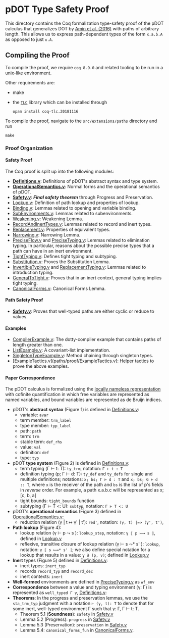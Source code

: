 pDOT Type Safety Proof
======================

This directory contains the Coq formalization type-safety proof of
the pDOT calculus that generalizes DOT by
[Amin et al. (2016)](https://infoscience.epfl.ch/record/215280)
with paths of arbitrary length. This allows
us to express path-dependent types of the form `x.a.b.A` as opposed to
just `x.A`.

## Compiling the Proof

To compile the proof, we require `coq 8.9.0` and related tooling to be
run in a unix-like environment.

Other requirements are:
  * make
  * the [`TLC`](https://gitlab.inria.fr/charguer/tlc) library which can
  be installed through

    ```
    opam install coq-tlc.20181116
    ```

To compile the proof, navigate to the `src/extensions/paths` directory
and run

    make

### Proof Organization

#### Safety Proof
The Coq proof is split up into the following modules:
  * **[Definitions.v](paths/proof/Definitions.v)**: Definitions of pDOT's
    abstract syntax and type system.
  * **[OperationalSemantics.v](paths/proof/OperationalSemantics.v)**:
    Normal forms and the operational semantics of pDOT.
  * **[Safety.v](paths/proof/Safety.v)**: ***Final safety theorem***
    through Progress and Preservation.
  * [Lookup.v](paths/proof/Lookup.v): Definition of path lookup and
    properties of lookup.
  * [Binding.v](paths/proof/Binding.v): Lemmas related to opening and
    variable binding.
  * [SubEnvironments.v](paths/proof/SubEnvironments.v): Lemmas related to
    subenvironments.
  * [Weakening.v](paths/proof/Weakening.v): Weakening Lemma.
  * [RecordAndInertTypes.v](paths/proof/RecordAndInertTypes.v): Lemmas
    related to record and inert types.
  * [Replacement.v](paths/proof/Replacement.v): Properties of equivalent
    types.
  * [Narrowing.v](paths/proof/Narrowing.v): Narrowing Lemma.
  * [PreciseFlow.v](paths/proof/PreciseFlow.v) and
    [PreciseTyping.v](paths/proof/PreciseTyping.v): Lemmas related to
    elimination typing. In particular, reasons about the possible
    precise types that a path can have in an inert environment.
  * [TightTyping.v](paths/proof/TightTyping.v): Defines tight typing and
    subtyping.
  * [Substitution.v](paths/proof/Substitution.v): Proves the Substitution
    Lemma.
  * [InvertibleTyping.v](paths/proof/InvertibleTyping.v) and
    [ReplacementTyping.v](paths/proof/ReplacementTyping.v): Lemmas related to
    introduction typing.
  * [GeneralToTight.v](paths/proof/GeneralToTight.v): Proves that in an
    inert context, general typing implies tight typing.
  * [CanonicalForms.v](paths/proof/CanonicalForms.v): Canonical Forms
    Lemma.

#### Path Safety Proof

* **[Safety.v](paths/proof/Safety.v)**: Proves that well-typed paths
    are either cyclic or reduce to values.

#### Examples

  * [CompilerExample.v](paths/proof/CompilerExample.v): The dotty-compiler
    example that contains paths of length greater than one.
  * [ListExample.v](paths/proof/ListExample.v): A covariant-list
    implementation.
  * [SingletonTypeExample.v](paths/proof/SingletonTypeExample.v):
    Method chaining through singleton types.
  * [ExampleTactics.v](paths/proof/ExampleTactics.v]: Helper tactics to prove
    the above examples.

<!--The following figure shows a dependency graph between the Coq modules:-->

<!--![Dependency graph](paths/doc/graph.png)-->

#### Paper Correspondence

The pDOT calculus is formalized using the [locally nameless
representation](http://www.chargueraud.org/softs/ln/)
with cofinite quantification
in which free variables are represented as named variables,
and bound variables are represented as de Bruijn indices.

- pDOT's **abstract syntax** (Figure 1)
    is defined in [Definitions.v](paths/proof/Definitions.v):
    * variable: `avar`
    * term member: `trm_label`
    * type member: `typ_label`
    * path: `path`
    * term: `trm`
    * stable term: `def_rhs`
    * value: `val`
    * definition: `def`
    * type: `typ`
- pDOT **type system** (Figure 2)
    is defined in [Definitions.v](paths/proof/Definitions.v):
    * term typing (Γ ⊢ t: T): `ty_trm`, notation: `Γ ⊢ t : T`
    * definition typing (p; Γ ⊢ d: T): `ty_def` and `ty_defs` for single
        and multiple definitions; notations: `x; bs; Γ ⊢ d : T` and
        `x; bs; G ⊢ d :: T`, where `x` is the receiver of the
        path and `bs` is the list of p's fields in *reverse* order.
        For example, a path x.a.b.c will be represented as
        x; \[c, b, a\]
    * tight bounds: `tight_bounds` function
    * subtyping (Γ ⊢ T <: U): `subtyp`, notation: `Γ ⊢ T <: U`
- pDOT's **operational semantics** (Figure 3)
    defined in [OperationalSemantics.v](paths/proof/OperationalSemantics.v):
    * reduction relation (γ | t ↦ γ' | t'):
        `red'`, notation: `(γ, t) |=> (γ', t')`,
- **Path lookup** (Figure 4):
    * lookup relation (γ ⊢ p ⤳ s ):
        `lookup_step`, notation: `γ ⟦ p ⟼ s ⟧`,
        defined in
        [Lookup.v](paths/proof/Lookup.v)
    * reflexive, transitive closure of lookup relation (γ ⊢ s ⤳* s' ):
        `lookup`, notation: `γ ⟦ s ⟼* s' ⟧`;
        we also define special notation for a lookup that results
        in a value: `γ ∋ (p, v)`;
        defined in
        [Lookup.v](paths/proof/Lookup.v)
- **Inert** types (Figure 5)
    defined in [Definitions.v](paths/proof/Definitions.v):
    * inert types: `inert_typ`
    * records `record_typ` and `record_dec`
    * inert contexts: `inert`
- **Well-formed** environments are defined in
    [PreciseTyping.v](paths/proof/PreciseTyping.v) as `wf_env`
- **Correspondence** between a value and typing environment
    (γ: Γ) is represented as `well_typed Γ γ`,
    [Definitions.v](paths/proof/Definitions.v):
- **Theorems**:
    In the progress and preservation lemmas,
    we use the `sta_trm_typ` judgment with a notation `⊢ (γ, t): T` to
    denote that for some inert, well-typed environment Γ such that
    γ: Γ, Γ ⊢ t: T.
  * Theorem 5.1 (**Soundness**): `safety` in [Safety.v](paths/proof/Safety.v)
  * Lemma 5.2 (Progress): `progress` in [Safety.v](paths/proof/Safety.v)
  * Lemma 5.3 (Preservation): `preservation` in [Safety.v](paths/proof/Safety.v)
  * Lemma 5.4: `canonical_forms_fun` in
    [CanonicalForms.v](paths/proof/CanonicalForms.v).

